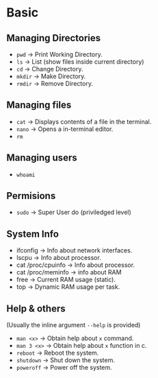 # Basic
## Managing Directories
- `pwd` → Print Working Directory.
- `ls` → List (show files inside current directory)
- `cd` → Change Directory.
- `mkdir` → Make Directory.
- `rmdir` → Remove Directory.

## Managing files

- `cat` → Displays contents of a file in the terminal.
- `nano` → Opens a in-terminal editor.
- `rm`

## Managing users

- `whoami`

## Permisions

- `sudo` → Super User do (priviledged level)

## System Info

- ifconfig → Info about network interfaces.
- lscpu → Info about processor.
- cat /proc/cpuinfo → Info about processor.
- cat /proc/meminfo → info about RAM
- free → Current RAM usage (static).
- top → Dynamic RAM usage per task.

## Help & others

(Usually the inline argument `--help` is provided)

- `man <x>` → Obtain help about `x` command.
- `man 3 <x>` → Obtain help about `x` function in c.
- `reboot` → Reboot the system.
- `shutdown` → Shut down the system.
- `poweroff` → Power off the system.